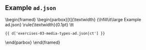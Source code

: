 ## Example `ad.json`

\begin{framed}
\begin{parbox}[t]{\textwidth}
{\hfill\it\large Example ad.json}
\rule{\textwidth}{0.1pt}
\tt

~~~ {.json}
{{ d['exercises-03-media-types-ad.json|ct'] }}
~~~

\end{parbox}
\end{framed}

